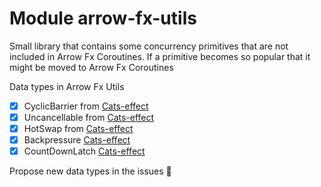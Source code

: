 # Module arrow-fx-utils

Small library that contains some concurrency primitives that are not included in Arrow Fx Coroutines.
If a primitive becomes so popular that it might be moved to Arrow Fx Coroutines

Data types in Arrow Fx Utils

 - [x] CyclicBarrier from [Cats-effect](https://github.com/typelevel/cats-effect/blob/series/3.x/std/shared/src/main/scala/cats/effect/std/CyclicBarrier.scala)
 - [x] Uncancellable from [Cats-effect](https://github.com/typelevel/cats-effect)
 - [x] HotSwap from [Cats-effect](https://github.com/typelevel/cats-effect/blob/series/3.x/std/shared/src/main/scala/cats/effect/std/Hotswap.scala)
 - [x] Backpressure [Cats-effect](https://github.com/typelevel/cats-effect/blob/series/3.x/std/shared/src/main/scala/cats/effect/std/Backpressure.scala)
 - [x] CountDownLatch [Cats-effect](https://github.com/typelevel/cats-effect/blob/series/3.x/std/shared/src/main/scala/cats/effect/std/CountDownLatch.scala)

Propose new data types in the issues 🙏

